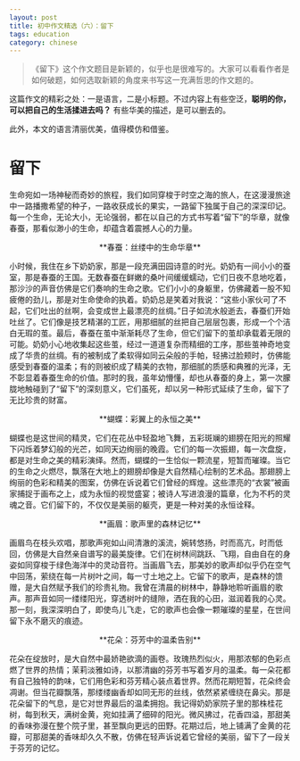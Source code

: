 ```yaml
---
layout: post
title: 初中作文精选（六）：留下
tags: education
category: chinese
---
```


> 《留下》这个作文题目是新颖的，似乎也是很难写的。大家可以看看作者是如何破题，如何选取新颖的角度来书写这一充满哲思的作文题的。

这篇作文的精彩之处：一是语言，二是小标题。不过内容上有些空泛，**聪明的你，可以把自己的生活揉进去吗？** 有些华美的描述，是可以删去的。

此外，本文的语言清丽优美，值得模仿和借鉴。

# 留下

生命宛如一场神秘而奇妙的旅程，我们如同穿梭于时空之海的旅人，在这漫漫旅途中一路播撒希望的种子，一路收获成长的果实，一路留下独属于自己的深深印记。每一个生命，无论大小，无论强弱，都在以自己的方式书写着“留下”的华章，就像春蚕，那看似渺小的生命，却蕴含着震撼人心的力量。

<center>**春蚕：丝缕中的生命华章**</center>

小时候，我住在乡下奶奶家，那是一段充满田园诗意的时光。奶奶有一间小小的蚕室，那是春蚕的王国。无数春蚕在鲜嫩的桑叶间缓缓蠕动，它们日夜不息地吃着，那沙沙的声音仿佛是它们奏响的生命之歌。它们小小的身躯里，仿佛藏着一股不知疲倦的劲儿，那是对生命使命的执着。奶奶总是笑着对我说：“这些小家伙可了不起，它们吐出的丝啊，会变成世上最漂亮的丝绸。”日子如流水般逝去，春蚕们开始吐丝了。它们像是技艺精湛的工匠，用那细腻的丝把自己层层包裹，形成一个个洁白无瑕的茧。最后，春蚕在茧中渐渐耗尽了生命，但它们留下的茧却承载着无限的可能。奶奶小心地收集起这些茧，经过一道道复杂而精细的工序，那些茧神奇地变成了华贵的丝绸。有的被制成了柔软得如同云朵般的手帕，轻拂过脸颊时，仿佛能感受到春蚕的温柔；有的则被织成了精美的衣物，那细腻的质感和典雅的光泽，无不彰显着春蚕生命的价值。那时的我，虽年幼懵懂，却也从春蚕的身上，第一次朦胧地触碰到了“留下”的深刻意义，它们虽死，却以另一种形式延续了生命，留下了无比珍贵的财富。

<center>**蝴蝶：彩翼上的永恒之美**</center>

蝴蝶也是这世间的精灵，它们在花丛中轻盈地飞舞，五彩斑斓的翅膀在阳光的照耀下闪烁着梦幻般的光芒，如同天边绚丽的晚霞。它们的每一次振翅，每一次盘旋，都是对生命之美的精彩演绎。然而，蝴蝶的一生恰似一颗流星，短暂而璀璨。当它的生命之火燃尽，飘落在大地上的翅膀却像是大自然精心绘制的艺术品。那翅膀上绚丽的色彩和精美的图案，仿佛在诉说着它们曾经的辉煌。这些漂亮的“衣裳”被画家捕捉于画布之上，成为永恒的视觉盛宴；被诗人写进浪漫的篇章，化为不朽的灵魂之音。它们留下的，不仅仅是美丽的躯壳，更是一种对美的永恒诠释。

<center>**画眉：歌声里的森林记忆**</center>

画眉鸟在枝头欢唱，那歌声宛如山间清澈的溪流，婉转悠扬，时而高亢，时而低回，仿佛是大自然亲自谱写的最美旋律。它们在树林间跳跃、飞翔，自由自在的身姿如同穿梭于绿色海洋中的灵动音符。当画眉飞去，那美妙的歌声却似乎仍在空气中回荡，萦绕在每一片树叶之间，每一寸土地之上。它留下的歌声，是森林的馈赠，是大自然赋予我们的珍贵礼物。我曾在清晨的树林中，静静地聆听画眉的歌声。那声音如同一缕缕阳光，穿透树叶的缝隙，洒在我的心田，滋润着我的心灵。那一刻，我深深明白了，即使鸟儿飞走，它的歌声也会像一颗璀璨的星星，在世间留下永不磨灭的痕迹。

<center>**花朵：芬芳中的温柔告别**</center>

花朵在绽放时，是大自然中最娇艳欲滴的画卷。玫瑰热烈似火，用那浓郁的色彩点燃了世界的热情；茉莉淡雅如诗，以那清幽的芬芳书写着岁月的温柔。每一朵花都有自己独特的韵味，它们用色彩和芬芳精心装点着世界。然而花期短暂，花朵终会凋谢。但当花瓣飘落，那缕缕幽香却如同无形的丝线，依然紧紧缠绕在鼻尖。那是花朵留下的气息，是它对世界最后的温柔拥抱。我记得奶奶家院子里的那株桂花树，每到秋天，满树金黄，宛如挂满了细碎的阳光。微风拂过，花香四溢，那甜美的香味弥漫在整个院子里，甚至飘向更远的田野。花期过后，地上铺满了金黄的花瓣，可那甜美的香味却久久不散，仿佛在轻声诉说着它曾经的美丽，留下了一段关于芬芳的记忆。